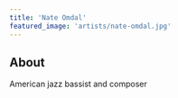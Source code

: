 ```yaml
---
title: 'Nate Omdal'
featured_image: 'artists/nate-omdal.jpg'
---
```


## About

American jazz bassist and composer
